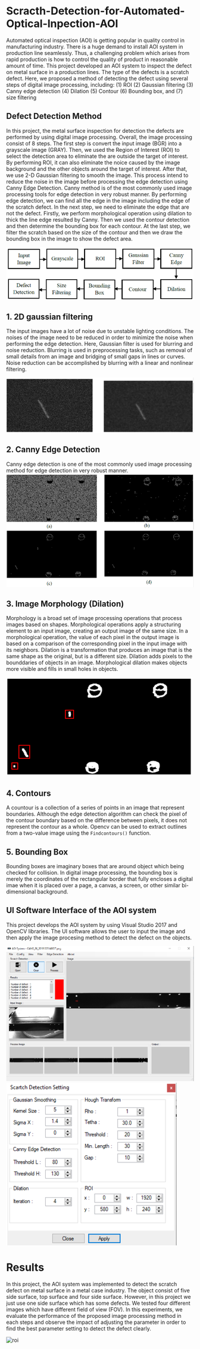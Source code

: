 # Scracth-Detection-for-Automated-Optical-Inpection-AOI

Automated optical inspection (AOI) is getting popular in quality control in manufacturing industry. There is a huge demand to install AOI system in production line seamlessly. Thus, a challenging problem which arises from rapid production is how to control the quality of product in reasonable amount of time.
This project developed an AOI system to inspect the defect on metal surface in a production lines. The type of the defects is a scratch defect. Here, we proposed a method of detecting the defect using several steps of digital image processing, including: 
(1) ROI
(2) Gaussian filtering
(3) Canny edge detection
(4) Dilation
(5) Contour
(6) Bounding box, and 
(7) size filtering

## Defect Detection Method

In this project, the metal surface inspection for detection the defects are performed by using digital image processing. Overall, the image processing consist of 8 steps. The first step is convert the input image (BGR) into a grayscale image (GRAY). Then, we used the Region of Interest (ROI) to select the detection area to eliminate the are outside the target of interest. By performing ROI, it can also eliminate the noice caused by the image background and the other objects around the target of interest. After that, we use 2-D Gaussian filtering to smooth the image. This process intend to reduce the noise in the image before processing the edge detection using Canny Edge Detection. Canny method is of the most commonly used image processing tools for edge detection in very robust manner. By performing edge detection, we can find all the edge in the image including the edge of the scratch defect. In the next step, we need to eliminate the edge that are not the defect. Firstly, we perform morphological operation using dilation to thick the line edge resulted by Canny. Then we used the contour detection and then determine the bounding box for each contour. At the last step, we filter the scratch based on the size of the contour and then we draw the bounding box in the image to show the defect area.

![method](images/method.PNG)

## 1. 2D gaussian filtering

The input images have a lot of noise due to unstable lighting conditions. The noises of the image need to be reduced in order to minimize the noise when performing the edge detection. Here, Gaussian filter is used for blurring and noise reduction. Blurring is used in preprocessing tasks, such as removal of small details from an image and bridging of small gaps in lines or curves. Noise reduction can be accomplished by blurring with a linear and nonlinear filtering.

![Gaussian Filtering](/images/gaussian.PNG)

## 2. Canny Edge Detection

Canny edge detection is one of the most commonly used image processing method for edge detection in very robust manner. 
![Gaussian Filtering](/images/canny-edges.PNG)

## 3. Image Morphology (Dilation)

Morphology is a broad set of image processing operations that process images based on shapes. Morphological operations apply a structuring element to an input image, creating an output image of the same size. In a morphological operation, the value of each pixel in the output image is based on a comparison of the corresponding pixel in the input image with its neighbors. Dilation is a transformation that produces an image that is the same shape as the original, but is a different size. Dilation adds pixels to the bounddaries of objects in an image. Morphological dilation makes objects more visible and fills in small holes in objects.

![dilation](images/results.PNG)


## 4. Contours

A countour is a collection of a series of points in an image that represent boundaries. Although the edge detection algorithm can check the pixel of the contour boundary based on the difference between pixels, it does not represent the contour as a whole. Opencv can be used to extract outlines from a two-value image using the `Findcontours()` function.

## 5. Bounding Box

Bounding boxes are imaginary boxes that are around object which being checked for collision. In digital image processing, the bounding box is merely the coordinates of the rectangular border that fully encloses a digital imae when it is placed over a page, a canvas, a screen, or other similar bi-dimensional background.

## UI Software Interface of the AOI system

This project develops the AOI system by using Visual Studio 2017 and OpenCV libraries. The UI software allows the user to input the image and then apply the image procesing method to detect the defect on the objects.

![UISoftware](images/user-interface-design-1.PNG)
![UISoftware2](images/user-interface-design-2.PNG)


# Results

In this project, the AOI system was implemented to detect the scratch defect on metal surface in a metal case industry. The object consist of five side surface, top surface and four side surface. However, in this project we just use one side surface which has some defects. We tested four different images which have different field of view (FOV). In this experiments, we evaluate the performance of the proposed image processing method in each steps and observe the impact of adjusting the parameter in order to find the best parameter setting to detect the defect clearly.

![roi](region-of-interest.PNG)
